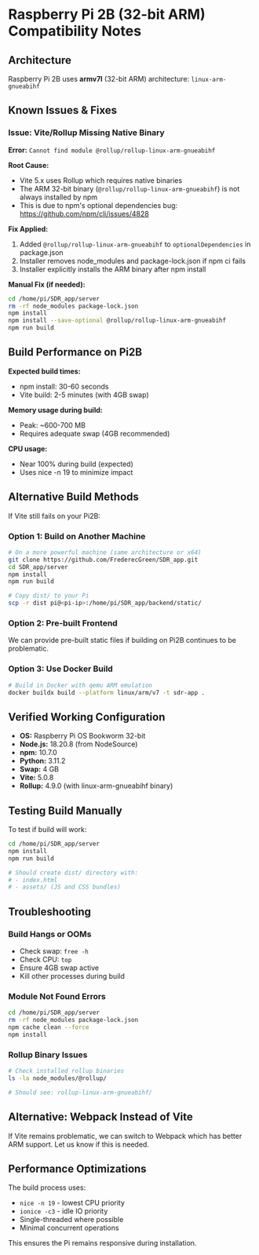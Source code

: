 # Raspberry Pi 2B (32-bit ARM) Compatibility Notes

## Architecture
Raspberry Pi 2B uses **armv7l** (32-bit ARM) architecture: `linux-arm-gnueabihf`

## Known Issues & Fixes

### Issue: Vite/Rollup Missing Native Binary
**Error:** `Cannot find module @rollup/rollup-linux-arm-gnueabihf`

**Root Cause:**
- Vite 5.x uses Rollup which requires native binaries
- The ARM 32-bit binary (`@rollup/rollup-linux-arm-gnueabihf`) is not always installed by npm
- This is due to npm's optional dependencies bug: https://github.com/npm/cli/issues/4828

**Fix Applied:**
1. Added `@rollup/rollup-linux-arm-gnueabihf` to `optionalDependencies` in package.json
2. Installer removes node_modules and package-lock.json if npm ci fails
3. Installer explicitly installs the ARM binary after npm install

**Manual Fix (if needed):**
```bash
cd /home/pi/SDR_app/server
rm -rf node_modules package-lock.json
npm install
npm install --save-optional @rollup/rollup-linux-arm-gnueabihf
npm run build
```

## Build Performance on Pi2B

**Expected build times:**
- npm install: 30-60 seconds
- Vite build: 2-5 minutes (with 4GB swap)

**Memory usage during build:**
- Peak: ~600-700 MB
- Requires adequate swap (4GB recommended)

**CPU usage:**
- Near 100% during build (expected)
- Uses nice -n 19 to minimize impact

## Alternative Build Methods

If Vite still fails on your Pi2B:

### Option 1: Build on Another Machine
```bash
# On a more powerful machine (same architecture or x64)
git clone https://github.com/FrederecGreen/SDR_app.git
cd SDR_app/server
npm install
npm run build

# Copy dist/ to your Pi
scp -r dist pi@<pi-ip>:/home/pi/SDR_app/backend/static/
```

### Option 2: Pre-built Frontend
We can provide pre-built static files if building on Pi2B continues to be problematic.

### Option 3: Use Docker Build
```bash
# Build in Docker with qemu ARM emulation
docker buildx build --platform linux/arm/v7 -t sdr-app .
```

## Verified Working Configuration

- **OS:** Raspberry Pi OS Bookworm 32-bit
- **Node.js:** 18.20.8 (from NodeSource)
- **npm:** 10.7.0
- **Python:** 3.11.2
- **Swap:** 4 GB
- **Vite:** 5.0.8
- **Rollup:** 4.9.0 (with linux-arm-gnueabihf binary)

## Testing Build Manually

To test if build will work:
```bash
cd /home/pi/SDR_app/server
npm install
npm run build

# Should create dist/ directory with:
# - index.html
# - assets/ (JS and CSS bundles)
```

## Troubleshooting

### Build Hangs or OOMs
- Check swap: `free -h`
- Check CPU: `top`
- Ensure 4GB swap active
- Kill other processes during build

### Module Not Found Errors
```bash
cd /home/pi/SDR_app/server
rm -rf node_modules package-lock.json
npm cache clean --force
npm install
```

### Rollup Binary Issues
```bash
# Check installed rollup binaries
ls -la node_modules/@rollup/

# Should see: rollup-linux-arm-gnueabihf/
```

## Alternative: Webpack Instead of Vite

If Vite remains problematic, we can switch to Webpack which has better ARM support. Let us know if this is needed.

## Performance Optimizations

The build process uses:
- `nice -n 19` - lowest CPU priority
- `ionice -c3` - idle IO priority  
- Single-threaded where possible
- Minimal concurrent operations

This ensures the Pi remains responsive during installation.
